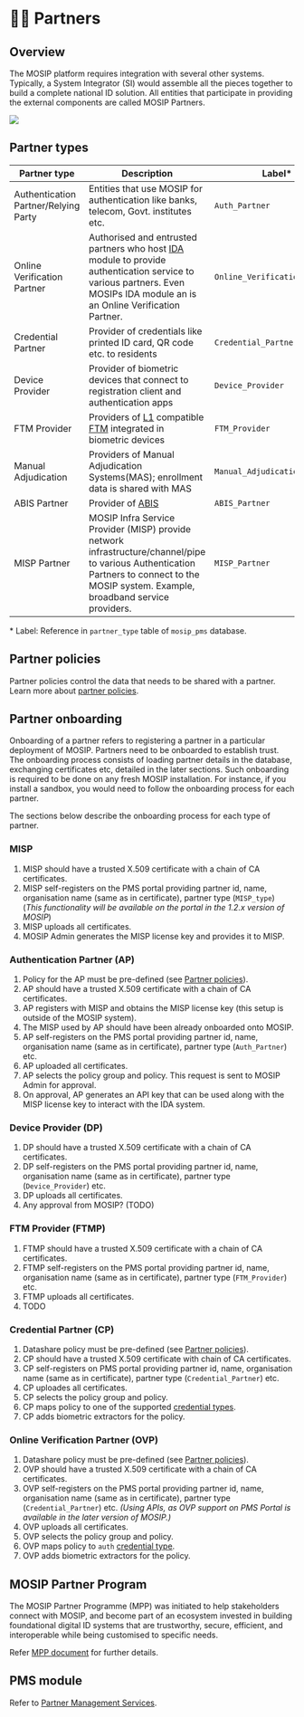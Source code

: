 # 🤵‍♂️ Partners

## Overview

The MOSIP platform requires integration with several other systems. Typically, a System Integrator (SI) would assemble all the pieces together to build a complete national ID solution. All entities that participate in providing the external components are called MOSIP Partners.

![](.gitbook/assets/mosip-ecosystem.jpg)

## Partner types

| Partner type                         | Description                                                                                                                                                                                       | Label\*                       |
| ------------------------------------ | ------------------------------------------------------------------------------------------------------------------------------------------------------------------------------------------------- | ----------------------------- |
| Authentication Partner/Relying Party | Entities that use MOSIP for authentication like banks, telecom, Govt. institutes etc.                                                                                                             | `Auth_Partner`                |
| Online Verification Partner          | Authorised and entrusted partners who host [IDA](id-authentication.md) module to provide authentication service to various partners. Even MOSIPs IDA module an is an Online Verification Partner. | `Online_Verification_Partner` |
| Credential Partner                   | Provider of credentials like printed ID card, QR code etc. to residents                                                                                                                           | `Credential_Partner`          |
| Device Provider                      | Provider of biometric devices that connect to registration client and authentication apps                                                                                                         | `Device_Provider`             |
| FTM Provider                         | Providers of [L1](biometrics/biometric-devices.md#l1) compatible [FTM](biometrics/ftm.md) integrated in biometric devices                                                                         | `FTM_Provider`                |
| Manual Adjudication                  | Providers of Manual Adjudication Systems(MAS); enrollment data is shared with MAS                                                                                                                 | `Manual_Adjudication`         |
| ABIS Partner                         | Provider of [ABIS](biometrics/abis.md)                                                                                                                                                            | `ABIS_Partner`                |
| MISP Partner                         | MOSIP Infra Service Provider (MISP) provide network infrastructure/channel/pipe to various Authentication Partners to connect to the MOSIP system. Example, broadband service providers.          | `MISP_Partner`                |

\* Label: Reference in `partner_type` table of `mosip_pms` database.

## Partner policies

Partner policies control the data that needs to be shared with a partner. Learn more about [partner policies](modules/partner-management-services/pms-existing/partner-policies.md).

## Partner onboarding

Onboarding of a partner refers to registering a partner in a particular deployment of MOSIP. Partners need to be onboarded to establish trust. The onboarding process consists of loading partner details in the database, exchanging certificates etc, detailed in the later sections. Such onboarding is required to be done on any fresh MOSIP installation. For instance, if you install a sandbox, you would need to follow the onboarding process for each partner.

The sections below describe the onboarding process for each type of partner.

### MISP

1. MISP should have a trusted X.509 certificate with a chain of CA certificates.
2. MISP self-registers on the PMS portal providing partner id, name, organisation name (same as in certificate), partner type (`MISP_type`) (_This functionality will be available on the portal in the 1.2.x version of MOSIP_)
3. MISP uploads all certificates.
4. MOSIP Admin generates the MISP license key and provides it to MISP.

### Authentication Partner (AP)

1. Policy for the AP must be pre-defined (see [Partner policies](partners.md#partner-policies)).
2. AP should have a trusted X.509 certificate with a chain of CA certificates.
3. AP registers with MISP and obtains the MISP license key (this setup is outside of the MOSIP system).
4. The MISP used by AP should have been already onboarded onto MOSIP.
5. AP self-registers on the PMS portal providing partner id, name, organisation name (same as in certificate), partner type (`Auth_Partner`) etc.
6. AP uploaded all certificates.
7. AP selects the policy group and policy. This request is sent to MOSIP Admin for approval.
8. On approval, AP generates an API key that can be used along with the MISP license key to interact with the IDA system.

### Device Provider (DP)

1. DP should have a trusted X.509 certificate with a chain of CA certificates.
2. DP self-registers on the PMS portal providing partner id, name, organisation name (same as in certificate), partner type (`Device_Provider`) etc.
3. DP uploads all certificates.
4. Any approval from MOSIP? (TODO)

### FTM Provider (FTMP)

1. FTMP should have a trusted X.509 certificate with a chain of CA certificates.
2. FTMP self-registers on the PMS portal providing partner id, name, organisation name (same as in certificate), partner type (`FTM_Provider`) etc.
3. FTMP uploads all certificates.
4. TODO

### Credential Partner (CP)

1. Datashare policy must be pre-defined (see [Partner policies](partners.md#partner-policies)).
2. CP should have a trusted X.509 certificate with chain of CA certificates.
3. CP self-registers on PMS portal providing partner id, name, organisation name (same as in certificate), partner type (`Credential_Partner`) etc.
4. CP uploades all certificates.
5. CP selects the policy group and policy.
6. CP maps policy to one of the supported [credential types](https://github.com/mosip/id-repository/tree/release-1.2.0/id-repository/credential-service).
7. CP adds biometric extractors for the policy.

### Online Verification Partner (OVP)

1. Datashare policy must be pre-defined (see [Partner policies](partners.md#partner-policies)).
2. OVP should have a trusted X.509 certificate with a chain of CA certificates.
3. OVP self-registers on the PMS portal providing partner id, name, organisation name (same as in certificate), partner type (`Credential_Partner`) etc. _(Using APIs, as OVP support on PMS Portal is available in the later version of MOSIP.)_
4. OVP uploads all certificates.
5. OVP selects the policy group and policy.
6. OVP maps policy to `auth` [credential type](https://github.com/mosip/id-repository/tree/release-1.2.0/id-repository/credential-service).
7. OVP adds biometric extractors for the policy.

## MOSIP Partner Program

The MOSIP Partner Programme (MPP) was initiated to help stakeholders connect with MOSIP, and become part of an ecosystem invested in building foundational digital ID systems that are trustworthy, secure, efficient, and interoperable while being customised to specific needs.

Refer [MPP document](https://mosip.io/program_partner/MOSIP-Partner-Programme-Revised.pdf) for further details.

## PMS module

Refer to [Partner Management Services](modules/partner-management-services/).

